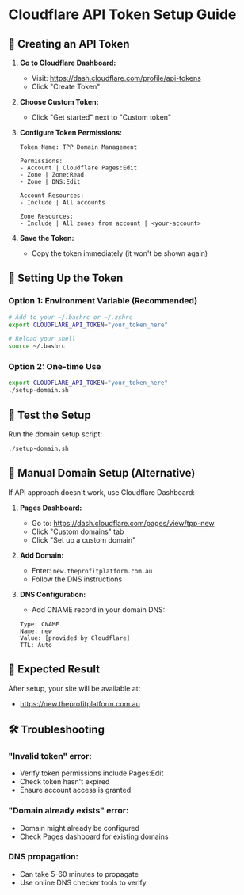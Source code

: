 # Cloudflare API Token Setup Guide

## 🔑 Creating an API Token

1. **Go to Cloudflare Dashboard:**
   - Visit: https://dash.cloudflare.com/profile/api-tokens
   - Click "Create Token"

2. **Choose Custom Token:**
   - Click "Get started" next to "Custom token"

3. **Configure Token Permissions:**
   ```
   Token Name: TPP Domain Management

   Permissions:
   - Account | Cloudflare Pages:Edit
   - Zone | Zone:Read
   - Zone | DNS:Edit

   Account Resources:
   - Include | All accounts

   Zone Resources:
   - Include | All zones from account | <your-account>
   ```

4. **Save the Token:**
   - Copy the token immediately (it won't be shown again)

## 🚀 Setting Up the Token

### Option 1: Environment Variable (Recommended)
```bash
# Add to your ~/.bashrc or ~/.zshrc
export CLOUDFLARE_API_TOKEN="your_token_here"

# Reload your shell
source ~/.bashrc
```

### Option 2: One-time Use
```bash
export CLOUDFLARE_API_TOKEN="your_token_here"
./setup-domain.sh
```

## 🧪 Test the Setup

Run the domain setup script:
```bash
./setup-domain.sh
```

## 🔧 Manual Domain Setup (Alternative)

If API approach doesn't work, use Cloudflare Dashboard:

1. **Pages Dashboard:**
   - Go to: https://dash.cloudflare.com/pages/view/tpp-new
   - Click "Custom domains" tab
   - Click "Set up a custom domain"

2. **Add Domain:**
   - Enter: `new.theprofitplatform.com.au`
   - Follow the DNS instructions

3. **DNS Configuration:**
   - Add CNAME record in your domain DNS:
   ```
   Type: CNAME
   Name: new
   Value: [provided by Cloudflare]
   TTL: Auto
   ```

## 🎯 Expected Result

After setup, your site will be available at:
- https://new.theprofitplatform.com.au

## 🛠 Troubleshooting

### "Invalid token" error:
- Verify token permissions include Pages:Edit
- Check token hasn't expired
- Ensure account access is granted

### "Domain already exists" error:
- Domain might already be configured
- Check Pages dashboard for existing domains

### DNS propagation:
- Can take 5-60 minutes to propagate
- Use online DNS checker tools to verify